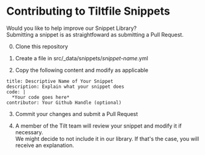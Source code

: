 # Contributing to Tiltfile Snippets
Would you like to help improve our Snippet Library?  
Submitting a snippet is as straightfoward as submitting a Pull Request.

0. Clone this repository

1. Create a file in src/_data/snippets/*snippet-name*.yml

2. Copy the following content and modify as applicable
```
title: Descriptive Name of Your Snippet
description: Explain what your snippet does
code: |
  *Your code goes here*
contributor: Your Github Handle (optional)
```

3. Commit your changes and submit a Pull Request

4. A member of the Tilt team will review your snippet and modify it if necessary.  
We might decide to not include it in our library. If that's the case, you will receive an explanation.